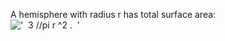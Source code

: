 A hemisphere with radius r has total surface area:\
 !['  3 //pi r \^2 .  '](../dictionary/equation_images/4088.1..png)
